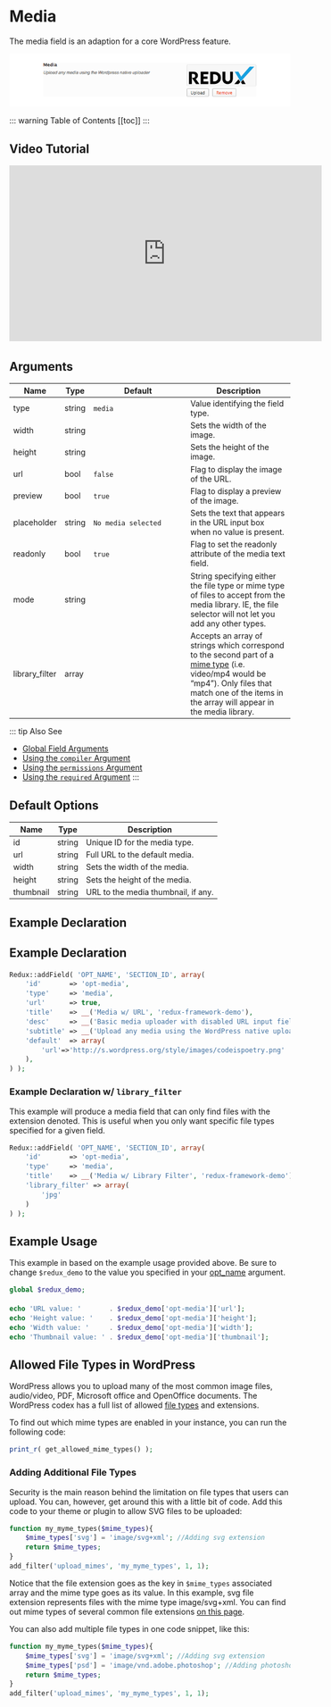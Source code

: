# Media

The media field is an adaption for a core WordPress feature.

<span style="display:block;text-align:center">![](./img/media.png)</span>

::: warning Table of Contents
[[toc]]
:::

## Video Tutorial

<center><iframe width="560" height="315" src="https://www.youtube.com/embed/kEZYIWSk1Tk" frameborder="0" allow="accelerometer; autoplay; encrypted-media; gyroscope; picture-in-picture" allowfullscreen></iframe></center>

## Arguments
|Name|Type|<div style="width:160px;">Default</div>|Description|
|--- |--- |--- |--- |
|type|string|`media`|Value identifying the field type.|
|width|string||Sets the width of the image.|
|height|string||Sets the height of the image.|
|url|bool|`false`|Flag to display the image of the URL.|
|preview|bool|`true`|Flag to display a preview of the image.|
|placeholder|string|`No media selected`|Sets the text that appears in the URL input box when no value is present.|
|readonly|bool|`true`|Flag to set the readonly attribute of the media text field.|
|mode|string||String specifying either the file type or mime type of files to accept from the media library. IE, the file selector will not let you add any other types.|
|library_filter|array||Accepts an array of strings which correspond to the second part of a [mime type](https://codex.wordpress.org/Function_Reference/get_allowed_mime_types#Default_allowed_mime_types) (i.e. video/mp4 would be “mp4”). Only files that match one of the items in the array will appear in the media library.|

::: tip Also See
- [Global Field Arguments](../configuration/fields/arguments.md)
- [Using the `compiler` Argument](../configuration/fields/compiler.md)
- [Using the `permissions` Argument](../configuration/fields/permissions.md)
- [Using the `required` Argument](../configuration/fields/required.md)
:::

## Default Options

|Name|Type|Description|
|--- |--- |--- |
|id|string|Unique ID for the media type.|
|url|string|Full URL to the default media.|
|width|string|Sets the width of the media.|
|height|string|Sets the height of the media.|
|thumbnail|string|URL to the media thumbnail, if any.|



## Example Declaration
<script>
import builder from './media.json';
export default {
    data () {
        return {
            builder: builder,
            defaults: {
                'color'       : '#333', 
                'font-style'  : '700', 
                'font-family' : 'Abel', 
                'google'      : true,
                'font-size'   : '33px', 
                'line-height' : '40'
            }
        };
    }
}
</script>
<builder :builder_json="builder" :builder_defaults="defaults" />

## Example Declaration
```php
Redux::addField( 'OPT_NAME', 'SECTION_ID', array(
    'id'       => 'opt-media',
    'type'     => 'media', 
    'url'      => true,
    'title'    => __('Media w/ URL', 'redux-framework-demo'),
    'desc'     => __('Basic media uploader with disabled URL input field.', 'redux-framework-demo'),
    'subtitle' => __('Upload any media using the WordPress native uploader', 'redux-framework-demo'),
    'default'  => array(
        'url'=>'http://s.wordpress.org/style/images/codeispoetry.png'
    ),
) );
```

### Example Declaration w/ `library_filter`
This example will produce a media field that can only find files with the extension denoted. This is useful when you only want specific file types specified for a given field.

```php
Redux::addField( 'OPT_NAME', 'SECTION_ID', array(
    'id'       => 'opt-media',
    'type'     => 'media', 
    'title'    => __('Media w/ Library Filter', 'redux-framework-demo'),
    'library_filter' => array(
        'jpg'
    )
) );
```

## Example Usage
This example in based on the example usage provided above. Be sure to change `$redux_demo` to the value you specified in your [opt_name](../configuration/global_arguments.md#opt_name) argument.

```php
global $redux_demo;

echo 'URL value: '       . $redux_demo['opt-media']['url'];
echo 'Height value: '    . $redux_demo['opt-media']['height'];
echo 'Width value: '     . $redux_demo['opt-media']['width'];
echo 'Thumbnail value: ' . $redux_demo['opt-media']['thumbnail'];
```

## Allowed File Types in WordPress
WordPress allows you to upload many of the most common image files, audio/video, PDF, Microsoft office and OpenOffice 
documents. The WordPress codex has a full list of allowed 
[file types](https://codex.wordpress.org/Function_Reference/get_allowed_mime_types#Default_allowed_mime_types) and 
extensions.

To find out which mime types are enabled in your instance, you can run the following code:
```php
print_r( get_allowed_mime_types() );
```

### Adding Additional File Types

Security is the main reason behind the limitation on file types that users can upload. You can, however, get around this
with a little bit of code. Add this code to your theme or plugin to allow SVG files to be uploaded:

```php
function my_myme_types($mime_types){
    $mime_types['svg'] = 'image/svg+xml'; //Adding svg extension
    return $mime_types;
}
add_filter('upload_mimes', 'my_myme_types', 1, 1);
```

Notice that the file extension goes as the key in `$mime_types` associated array and the mime type goes as its value. In 
this example, svg file extension represents files with the mime type image/svg+xml. You can find out mime types of 
several common file extensions [on this page](http://www.freeformatter.com/mime-types-list.html).

You can also add multiple file types in one code snippet, like this:

```php
function my_myme_types($mime_types){
    $mime_types['svg'] = 'image/svg+xml'; //Adding svg extension
    $mime_types['psd'] = 'image/vnd.adobe.photoshop'; //Adding photoshop files
    return $mime_types;
}
add_filter('upload_mimes', 'my_myme_types', 1, 1);
```
